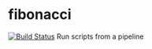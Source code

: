 # fibonacci
[![Build Status](http://ec2-13-57-44-15.us-west-1.compute.amazonaws.com/buildStatus/icon?job=fibonacci)](http://ec2-13-57-44-15.us-west-1.compute.amazonaws.com/job/fibonacci/)
Run scripts from a pipeline
